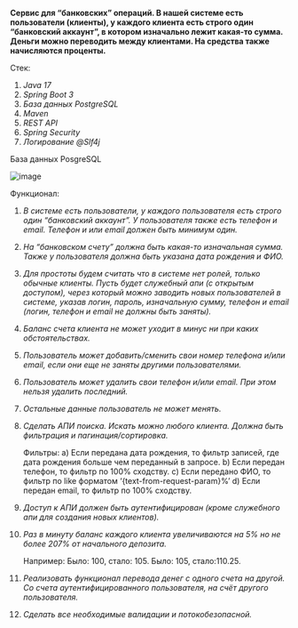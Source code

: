 **Сервис для “банковских” операций. В нашей системе есть пользователи (клиенты), у каждого клиента есть строго один “банковский аккаунт”, в котором изначально лежит какая-то сумма. Деньги можно переводить между клиентами. На средства также начисляются проценты.**

Стек:
1. _Java 17_
2. _Spring Boot 3_
3. _База данных PostgreSQL_
4. _Maven_
5. _REST API_
6. _Spring Security_
7. _Логирование @Slf4j_

База данных PosgreSQL

![image](https://github.com/RifatSuleymanov/BankApplication/assets/117975440/3f0c393a-d3ef-41c1-9d2d-5732ad9ba59a)

Функционал:    
1. _В системе есть пользователи, у каждого пользователя есть строго один “банковский аккаунт”. У пользователя также есть телефон и email. Телефон и или email должен быть минимум один._
2. _На “банковском счету” должна быть какая-то изначальная сумма. Также у пользователя должна быть указана дата рождения и ФИО._
3. _Для простоты будем считать что в системе нет ролей, только обычные клиенты.
        Пусть будет служебный апи (с открытым доступом), через который можно заводить новых пользователей в системе, указав логин, пароль, изначальную сумму, телефон и email (логин, телефон и email не должны быть заняты)._
4. _Баланс счета клиента не может уходит в минус ни при каких обстоятельствах._
5. _Пользователь может добавить/сменить свои номер телефона и/или email, если они еще не заняты другими пользователями._
6. _Пользователь может удалить свои телефон и/или email. При этом нельзя удалить последний._
7. _Остальные данные пользователь не может менять._
8. _Сделать АПИ поиска. Искать можно любого клиента. Должна быть фильтрация и пагинация/сортировка._


     Фильтры:
           a)	Если передана дата рождения, то фильтр записей, где дата рождения больше чем переданный в запросе.
           b)	Если передан телефон, то фильтр по 100% сходству.
           c)	Если передано ФИО, то фильтр по like форматом ‘{text-from-request-param}%’
           d)	Если передан email, то фильтр по 100% сходству.

9. _Доступ к АПИ должен быть аутентифицирован (кроме служебного апи для создания новых клиентов)._
10. _Раз в минуту баланс каждого клиента увеличиваются на 5% но не более 207% от начального депозита._


      Например:
            Было: 100, стало: 105.
            Было: 105, стало:110.25.

11. _Реализовать функционал перевода денег с одного счета на другой. Со счета аутентифицированного пользователя, на счёт другого пользователя._
12. _Сделать все необходимые валидации и потокобезопасной._


